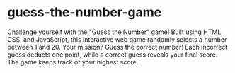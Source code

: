 # guess-the-number-game
Challenge yourself with the "Guess the Number" game! Built using HTML, CSS, and JavaScript, this interactive web game randomly selects a number between 1 and 20. Your mission? Guess the correct number! Each incorrect guess deducts one point, while a correct guess reveals your final score. The game keeps track of your highest score.
